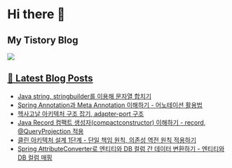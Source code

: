 # Hi there 👋

## My Tistory Blog

<p>
    <a href="https://kylo8.tistory.com"><img src="https://img.shields.io/badge/Tistory-000000?style=flat-square&logo=Tistory&logoColor=white"/>
</p>

## 📕 Latest Blog Posts

<ul><li><a href='https://kylo8.tistory.com/entry/Java-string-stringbuilder%EB%A5%BC-%EC%9D%B4%EC%9A%A9%ED%95%B4-%EB%AC%B8%EC%9E%90%EC%97%B4-%ED%95%A9%EC%B9%98%EA%B8%B0' target='_blank'>Java string, stringbuilder를 이용해 문자열 합치기</a></li><li><a href='https://kylo8.tistory.com/entry/Spring-Annotation%EA%B3%BC-Meta-Annotation-%EC%9D%B4%ED%95%B4%ED%95%98%EA%B8%B0-%EC%96%B4%EB%85%B8%ED%85%8C%EC%9D%B4%EC%85%98-%ED%99%9C%EC%9A%A9%EB%B2%95' target='_blank'>Spring Annotation과 Meta Annotation 이해하기 - 어노테이션 활용법</a></li><li><a href='https://kylo8.tistory.com/entry/%ED%97%A5%EC%82%AC%EA%B3%A0%EB%82%A0-%EC%95%84%ED%82%A4%ED%85%8D%EC%B2%98-%EA%B5%AC%EC%A1%B0-%EC%9E%A1%EA%B8%B0-adapter-port-%EA%B5%AC%EC%A1%B0' target='_blank'>헥사고날 아키텍처 구조 잡기, adapter-port 구조</a></li><li><a href='https://kylo8.tistory.com/entry/Java-Record-%EC%BB%B4%ED%8C%A9%ED%8A%B8-%EC%83%9D%EC%84%B1%EC%9E%90compactconstructor-%EC%9D%B4%ED%95%B4%ED%95%98%EA%B8%B0-record-QueryProjection-%EC%A0%81%EC%9A%A9' target='_blank'>Java Record 컴팩트 생성자(compactconstructor) 이해하기 - record, @QueryProjection 적용</a></li><li><a href='https://kylo8.tistory.com/entry/%ED%81%B4%EB%A6%B0-%EC%95%84%ED%82%A4%ED%85%8D%EC%B2%98-%EC%84%A4%EA%B3%84-1%EB%8B%A8%EA%B3%84-%EB%8B%A8%EC%9D%BC-%EC%B1%85%EC%9E%84-%EC%9B%90%EC%B9%99-%EC%9D%98%EC%A1%B4%EC%84%B1-%EC%97%AD%EC%A0%84-%EC%9B%90%EC%B9%99-%EC%A0%81%EC%9A%A9%ED%95%98%EA%B8%B0' target='_blank'>클린 아키텍처 설계 1단계 - 단일 책임 원칙, 의존성 역전 원칙 적용하기</a></li><li><a href='https://kylo8.tistory.com/entry/Spring-AttributeConverter%EB%A1%9C-%EC%97%94%ED%8B%B0%ED%8B%B0%EC%99%80-DB-%EC%BB%AC%EB%9F%BC-%EA%B0%84-%EB%8D%B0%EC%9D%B4%ED%84%B0-%EB%B3%80%ED%99%98%ED%95%98%EA%B8%B0-%EC%97%94%ED%8B%B0%ED%8B%B0%EC%99%80-DB-%EC%BB%AC%EB%9F%BC-%EB%A7%A4%ED%95%91' target='_blank'>Spring AttributeConverter로 엔티티와 DB 컬럼 간 데이터 변환하기 - 엔티티와 DB 컬럼 매핑</a></li></ul>